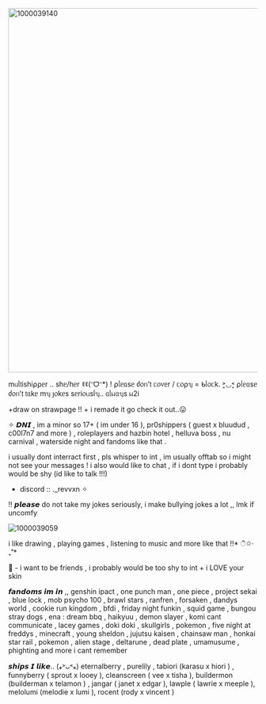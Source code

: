 <img width="736" height="736" alt="1000039140" src="https://github.com/user-attachments/assets/2d4f5b50-18bb-420e-b94d-c1b291ba947e" />

mᥙᥣ𝗍іsһі⍴⍴ᥱr .. sһᥱ/һᥱr  ꉂꉂ(ᵔᗜᵔ*)            ! ⍴ᥣᥱᥲsᥱ ძ᥆ᥒ'𝗍
ᥴ᥆᥎ᥱr / ᥴ᥆⍴ᥡ = ᑲᥣ᥆ᥴk.          ˃͈◡˂͈ ⍴ᥣᥱᥲsᥱ ძ᥆ᥒ'𝗍 𝗍ᥲkᥱ mᥡ ȷ᥆kᥱs sᥱrі᥆ᥙsᥣᥡ..      ᥲᥣᥕᥲᥡs ᥕ2і


+draw on strawpage !! + i remade it go check it out..😛


✧ 𝘿𝙉𝙄 , im a minor so 17+ ( im under 16 ), pr0shippers ( guest x bluudud , c00l7n7 and more ) , roleplayers and hazbin hotel , helluva boss , nu carnival , waterside night and fandoms like that .


i usually dont interract first , pls whisper to int , im usually offtab so i might not see your messages !
i also would like to chat , if i dont type i probably would be shy (id like to talk !!!)

 + discord :: ._revvxn ✧


!! 𝙥𝙡𝙚𝙖𝙨𝙚 do not take my jokes seriously, i make bullying jokes a lot ,, lmk if uncomfy

![1000039059](https://github.com/user-attachments/assets/fdafbeee-e9ef-4759-b24d-558322676666)

i like drawing , playing games , listening to music and more like that !!*   ੈ✩‧₊˚*  


👑 - i want to be friends , i probably would be too shy to int + i LOVE your skin 


𝙛𝙖𝙣𝙙𝙤𝙢𝙨 𝙞𝙢 𝙞𝙣 ,, genshin ipact , one punch man , one piece , project sekai , blue lock , mob psycho 100 , brawl stars , ranfren , forsaken , dandys world , cookie run kingdom , bfdi , friday night funkin , squid game , bungou stray dogs , ena : dream bbq , haikyuu , demon slayer , komi cant communicate , lacey games , doki doki , skullgirls , pokemon , five night at freddys , minecraft , young sheldon , jujutsu kaisen , chainsaw man , honkai star rail , pokemon , alien stage , deltarune , dead plate , umamusume , phighting and more i cant remember


𝙨𝙝𝙞𝙥𝙨 𝙄 𝙡𝙞𝙠𝙚.. (⁎˃ᴗ˂⁎)
eternalberry , purelily , tabiori (karasu x hiori ) , funnyberry ( sprout x looey ), cleanscreen ( vee x tisha ), buildermon (builderman x telamon ) , jangar ( janet x edgar ), lawple ( lawrie x meeple ), melolumi (melodie x lumi ), rocent (rody x vincent )
<!--
**revvxn/revvxn** is a ✨ _special_ ✨ repository because its `README.md` (this file) appears on your GitHub profile.

Here are some ideas to get you started:

- 🔭 I’m currently working on ...
- 🌱 I’m currently learning ...
- 👯 I’m looking to collaborate on ...
- 🤔 I’m looking for help with ...
- 💬 Ask me about ...
- 📫 How to reach me: ...
- 😄 Pronouns: ...
- ⚡ Fun fact: ...
-->
